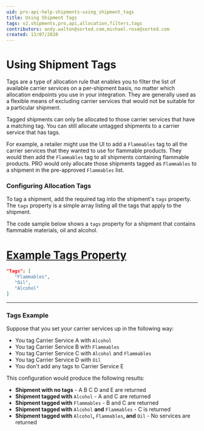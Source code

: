 ```yaml
---
uid: pro-api-help-shipments-using_shipment_tags
title: Using Shipment Tags
tags: v2,shipments,pro,api,allocation,filters,tags
contributors: andy.walton@sorted.com,michael.rose@sorted.com
created: 13/07/2020
---
```

# Using Shipment Tags

Tags are a type of allocation rule that enables you to filter the list of available carrier services on a per-shipment basis, no matter which allocation endpoints you use in your integration. They are generally used as a flexible means of excluding carrier services that would not be suitable for a particular shipment. 

Tagged shipments can only be allocated to those carrier services that have a matching tag. You can still allocate untagged shipments to a carrier service that has tags.

For example, a retailer might use the UI to add a `Flammables` tag to all the carrier services that they wanted to use for flammable products. They would then add the `Flammables` tag to all shipments containing flammable products. PRO would only allocate those shipments tagged as `Flammables` to a shipment in the pre-approved `Flammables` list.

### Configuring Allocation Tags

To tag a shipment, add the required tag into the shipment's `tags` property. The `tags` property is a simple array listing all the tags that apply to the shipment.

The code sample below shows a `tags` property for a shipment that contains flammable materials, oil and alcohol.

# [Example Tags Property](#tab/example-tags-property)


```json
"Tags": [
   "Flammables",
   "Oil",
   "Alcohol"
]
```
---

### Tags Example

Suppose that you set your carrier services up in the following way:

* You tag Carrier Service A with `Alcohol`
* You tag Carrier Service B with `Flammables`
* You tag Carrier Service C with `Alcohol` and `Flammables`
* You tag Carrier Service D with `Oil`
* You don't add any tags to Carrier Service E

This configuration would produce the following results:

* **Shipment with no tags** - A B C D and E are returned
* **Shipment tagged with** `Alcohol` - A and C are returned
* **Shipment tagged with** `Flammables` - B and C are returned
* **Shipment tagged with** `Alcohol` **and** `Flammables` - C is returned
* **Shipment tagged with** `Alcohol`**,** `Flammables`**, and** `Oil` - No services are returned